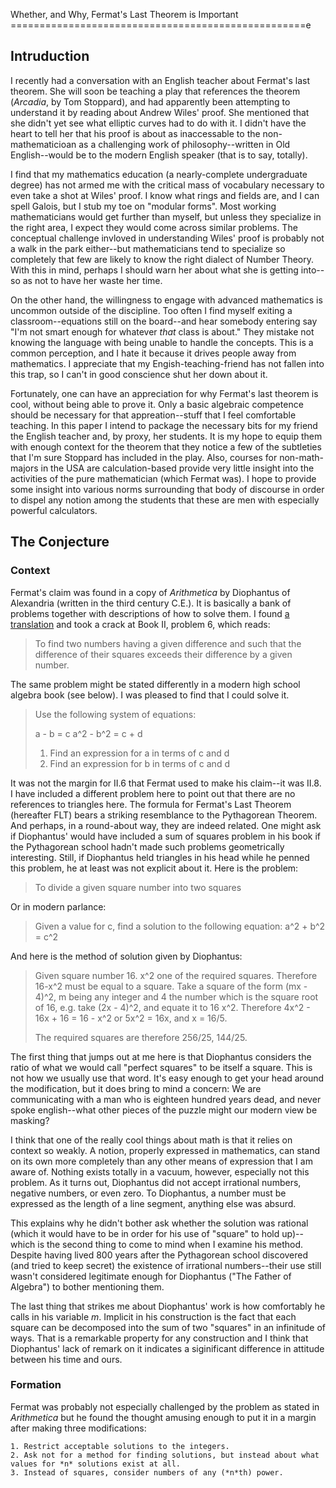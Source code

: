 Whether, and Why, Fermat's Last Theorem is Important
===================================================e

## Intruduction

I recently had a conversation with an English teacher about Fermat's last theorem.  She will soon be teaching a play that references the theorem (*Arcadia*, by Tom Stoppard), and had apparently been attempting to understand it by reading about Andrew Wiles' proof.  She mentioned that she didn't yet see what elliptic curves had to do with it.  I didn't have the heart to tell her that his proof is about as inaccessable to the non-mathematicioan as a challenging work of philosophy--written in Old English--would be to the modern English speaker (that is to say, totally).  

I find that my mathematics education (a nearly-complete undergraduate degree) has not armed me with the critical mass of vocabulary necessary to even take a shot at Wiles' proof.  I know what rings and fields are, and I can spell Galois, but I stub my toe on "modular forms".  Most working mathematicians would get further than myself, but unless they specialize in the right area, I expect they would come across similar problems.  The conceptual challenge invloved in understanding Wiles' proof is probably not a walk in the park either--but mathematicians tend to specialize so completely that few are likely to know the right dialect of Number Theory.  With this in mind, perhaps I should warn her about what she is getting into--so as not to have her waste her time.

On the other hand, the willingness to engage with advanced mathematics is uncommon outside of the discipline.  Too often I find myself exiting a classroom--equations still on the board--and hear somebody entering say "I'm not smart enough for whatever *that* class is about."  They mistake not knowing the language with being unable to handle the concepts.  This is a common perception, and I hate it because it drives people away from mathematics.  I appreciate that my Engish-teaching-friend has not fallen into this trap, so I can't in good conscience shut her down about it.

Fortunately, one can have an appreciation for why Fermat's last theorem is cool, without being able to prove it.  Only a basic algebraic competence should be necessary for that appreation--stuff that I feel comfortable teaching.  In this paper I intend to package the necessary bits for my friend the English teacher and, by proxy, her students.  It is my hope to equip them with enough context for the theorem that they notice a few of the subtleties that I'm sure Stoppard has included in the play.  Also, courses for non-math-majors in the USA are calculation-based provide very little insight into the activities of the pure mathematician (which Fermat was).  I hope to provide some insight into various norms surrounding that body of discourse in order to dispel any notion among the students that these are men with especially powerful calculators.

## The Conjecture

### Context

Fermat's claim was found in a copy of *Arithmetica* by Diophantus of Alexandria (written in the third century C.E.).  It is basically a bank of problems together with descriptions of how to solve them.  I found [a translation](https://ia802605.us.archive.org/34/items/diophantusofalex00heatiala/diophantusofalex00heatiala.pdf) and took a crack at Book II, problem 6, which reads:

> To find two numbers having a given difference and such that the difference of their squares 
> exceeds their difference by a given number.

The same problem might be stated differently in a modern high school algebra book (see below).  I was pleased to find that I could solve it.

> Use the following system of equations:
> 
> a - b = c
> a^2 - b^2 = c + d
> 
> 1) Find an expression for a in terms of c and d
> 2) Find an expression for b in terms of c and d

It was not the margin for II.6 that Fermat used to make his claim--it was II.8.  I have included a different problem here to point out that there are no references to triangles here.  The formula for Fermat's Last Theorem (hereafter FLT) bears a striking resemblance to the Pythagorean Theorem.  And perhaps, in a round-about way, they are indeed related.  One might ask if Diophantus' would have included a sum of squares problem in his book if the Pythagorean school hadn't made such problems geometrically interesting.  Still, if Diophantus held triangles in his head while he penned this problem, he at least was not explicit about it.  Here is the problem:

> To divide a given square number into two squares

Or in modern parlance:

> Given a value for c, find a solution to the following equation: a^2 + b^2 = c^2

And here is the method of solution given by Diophantus:

> Given square number 16.
> x^2 one of the required squares. Therefore 16-x^2 must be equal to a square.
> Take a square of the form (mx - 4)^2, m being any integer and 4 the number which is the square 
> root of 16, e.g. take (2x - 4)^2, and equate it to 16 x^2.
> Therefore 4x^2 - 16x + 16 = 16 - x^2
> or 5x^2 = 16x, and x = 16/5.
> 
> The required squares are therefore 256/25, 144/25.

The first thing that jumps out at me here is that Diophantus considers the ratio of what we would call "perfect squares" to be itself a square.  This is not how we usually use that word.  It's easy enough to get your head around the modification, but it does bring to mind a concern:  We are communicating with a man who is eighteen hundred years dead, and never spoke english--what other pieces of the puzzle might our modern view be masking?  

I think that one of the really cool things about math is that it relies on context so weakly.  A notion, properly expressed in mathematics, can stand on its own more completely than any other means of expression that I am aware of.  Nothing exists totally in a vacuum, however, especially not this problem.  As it turns out, Diophantus did not accept irrational numbers, negative numbers, or even zero.  To Diophantus, a number must be expressed as the length of a line segment, anything else was absurd.

This explains why he didn't bother ask whether the solution was rational (which it would have to be in order for his use of "square" to hold up)--which is the second thing to come to mind when I examine his method.  Despite having lived 800 years after the Pythagorean school discovered (and tried to keep secret) the existence of irrational numbers--their use still wasn't considered legitimate enough for Diophantus ("The Father of Algebra") to bother mentioning them.  

The last thing that strikes me about Diophantus' work is how comfortably he calls in his variable *m*. Implicit in his construction is the fact that each square can be decomposed into the sum of two "squares" in an infinitude of ways.  That is a remarkable property for any construction and I think that Diophantus' lack of remark on it indicates a siginificant difference in attitude between his time and ours.

### Formation

Fermat was probably not especially challenged by the problem as stated in *Arithmetica* but he found the thought amusing enough to put it in a margin after making three modifications:

    1. Restrict acceptable solutions to the integers.
    2. Ask not for a method for finding solutions, but instead about what values for *n* solutions exist at all.
    3. Instead of squares, consider numbers of any (*n*th) power.


